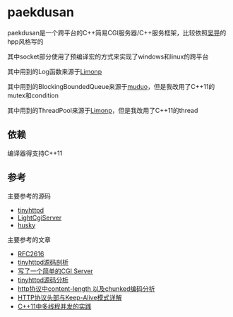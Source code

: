 # paekdusan
paekdusan是一个跨平台的C++简易CGI服务器/C++服务框架，比较依照[吴导](https://github.com/yanyiwu)的hpp风格写的

其中socket部分使用了预编译宏的方式来实现了windows和linux的跨平台

其中用到的Log函数来源于[Limonp](https://github.com/yanyiwu/limonp)

其中用到的BlockingBoundedQueue来源于[muduo](https://github.com/chenshuo/muduo/)，但是我改用了C++11的mutex和condition

其中用到的ThreadPool来源于[Limonp](https://github.com/yanyiwu/limonp)，但是我改用了C++11的thread

## 依赖
编译器得支持C++11

## 参考
主要参考的源码

- [tinyhttpd](http://sourceforge.net/projects/tinyhttpd/)
- [LightCgiServer](https://github.com/imyouxia/LightCgiServer)
- [husky](https://github.com/yanyiwu/husky)

主要参考的文章

- [RFC2616](http://www.ietf.org/rfc/rfc2616.txt)
- [tinyhttpd源码剖析](http://armsword.com/2014/10/29/tinyhttpd-code-analyse/)
- [写了一个简单的CGI Server](http://armsword.com/2014/05/18/light-cgi-server/)
- [tinyhttpd源码分析](http://blog.sina.com.cn/s/blog_a5191b5c0102v9yr.html)
- [http协议中content-length 以及chunked编码分析](http://blog.csdn.net/yankai0219/article/details/8269922)
- [HTTP协议头部与Keep-Alive模式详解](https://www.byvoid.com/blog/http-keep-alive-header/)
- [C++11中多线程并发的实践](http://www.cnblogs.com/haippy/)

